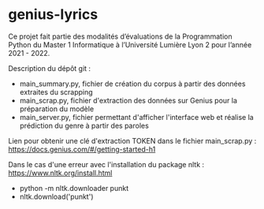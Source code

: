 # genius-lyrics

Ce projet fait partie des modalités d’évaluations de la Programmation Python du Master 1 Informatique à l’Université Lumière Lyon 2 pour l’année 2021 - 2022. 


Description du dépôt git : 
- main_summary.py, fichier de création du corpus à partir des données extraites du scrapping 
- main_scrap.py, fichier d'extraction des données sur Genius pour la préparation du modèle 
- main_server.py, fichier permettant d'afficher l'interface web et réalise la prédiction du genre à partir des paroles

Lien pour obtenir une clé d'extraction TOKEN dans le fichier main_scrap.py : https://docs.genius.com/#/getting-started-h1

Dans le cas d'une erreur avec l'installation du package nltk : https://www.nltk.org/install.html
- python -m nltk.downloader punkt
- nltk.download('punkt')
